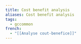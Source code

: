 ```yaml
---
title: Cost benefit analysis
aliases: Cost benefit analysis
tags:
  - gccommon
french:
  - "[[Analyse cout-benefice]]"
---
```

